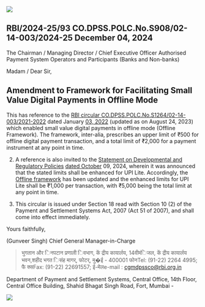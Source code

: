 ![](_page_0_Picture_0.jpeg)

## RBI/2024-25/93 CO.DPSS.POLC.No.S908/02-14-003/2024-25 December 04, 2024

The Chairman / Managing Director / Chief Executive Officer Authorised Payment System Operators and Participants (Banks and Non-banks)

Madam / Dear Sir,

## **Amendment to Framework for Facilitating Small Value Digital Payments in Offline Mode**

This has reference to the [RBI circular CO.DPSS.POLC.No.S1264/02-14-003/2021-2022](https://www.rbi.org.in/Scripts/NotificationUser.aspx?Id=12215&Mode=0) dated January [03, 2022](https://www.rbi.org.in/Scripts/NotificationUser.aspx?Id=12215&Mode=0) (updated as on August 24, 2023) which enabled small value digital payments in offline mode (Offline Framework). The framework, inter-alia, prescribes an upper limit of ₹500 for offline digital payment transaction, and a total limit of ₹2,000 for a payment instrument at any point in time.

2. A reference is also invited to the [Statement on Developmental and Regulatory Policies](https://www.rbi.org.in/Scripts/BS_PressReleaseDisplay.aspx?prid=58852) [dated October](https://www.rbi.org.in/Scripts/BS_PressReleaseDisplay.aspx?prid=58852) 09, 2024, wherein it was announced that the stated limits shall be enhanced for UPI Lite. Accordingly, the [Offline framework](https://www.rbi.org.in/Scripts/NotificationUser.aspx?Id=12215&Mode=0) has been updated and the enhanced limits for UPI Lite shall be ₹1,000 per transaction, with ₹5,000 being the total limit at any point in time.

3. This circular is issued under Section 18 read with Section 10 (2) of the Payment and Settlement Systems Act, 2007 (Act 51 of 2007), and shall come into effect immediately.

Yours faithfully,

(Gunveer Singh) Chief General Manager-in-Charge

> भुगतान और िनपटान प्रणाली िवभाग, कें द्रीय कायार्लय, 14वीमंिजल, कें द्रीय कायार्लय भवन,शहीद भगत िसंह मागर्, फोटर्, मु�ई - 400001 फोनTel: (91-22) 2264 4995; फै क्सFax: (91-22) 22691557; ई-मेलe-mail : [cgmdpssco@rbi.org.in](mailto:cgmdpssco@rbi.org.in)

Department of Payment and Settlement Systems, Central Office, 14th Floor, Central Office Building, Shahid Bhagat Singh Road, Fort, Mumbai -

![](_page_0_Figure_13.jpeg)